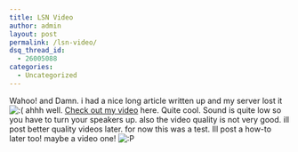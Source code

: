 ```yaml
---
title: LSN Video
author: admin
layout: post
permalink: /lsn-video/
dsq_thread_id:
  - 26005088
categories:
  - Uncategorized
---
```

Wahoo! and Damn. i had a nice long article written up and my server lost it <img src="http://blog.lotas-smartman.net/wp-includes/images/smilies/icon_sad.gif" alt=":(" class="wp-smiley" /> ahhh well. [Check out my video][1] here. Quite cool. Sound is quite low so you have to turn your speakers up. also the video quality is not very good. ill post better quality videos later. for now this was a test. Ill post a how-to later too! maybe a video one! <img src="http://blog.lotas-smartman.net/wp-includes/images/smilies/icon_razz.gif" alt=":P" class="wp-smiley" />

 [1]: http://members.lycos.co.uk/lsmartman/nokia-7650-review.WMV
